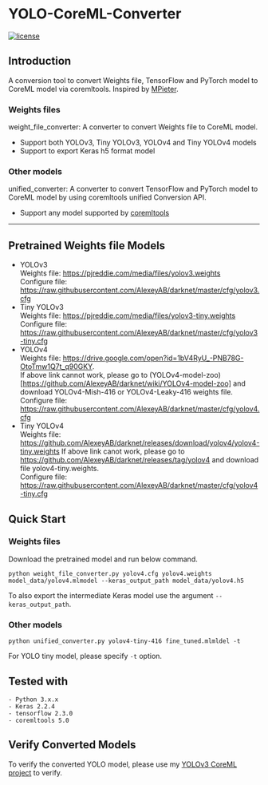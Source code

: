# YOLO-CoreML-Converter

[![license](https://img.shields.io/github/license/mashape/apistatus.svg)](LICENSE)

## Introduction

A conversion tool to convert Weights file, TensorFlow and PyTorch model to CoreML model via coremltools. Inspired by [MPieter](https://github.com/MPieter/YOLOv4-CoreML-Converter).

### Weights files
weight_file_converter: A converter to convert Weights file to CoreML model.
- Support both YOLOv3, Tiny YOLOv3, YOLOv4 and Tiny YOLOv4 models
- Support to export Keras h5 format model 

### Other models
unified_converter: A converter to convert TensorFlow and PyTorch model to CoreML model by using coremltools unified Conversion API. 
- Support any model supported by [coremltools](https://coremltools.readme.io/docs/unified-conversion-api)

---
## Pretrained Weights file Models
- YOLOv3  
Weights file: https://pjreddie.com/media/files/yolov3.weights  
Configure file: https://raw.githubusercontent.com/AlexeyAB/darknet/master/cfg/yolov3.cfg  
- Tiny YOLOv3  
Weights file: https://pjreddie.com/media/files/yolov3-tiny.weights
Configure file: https://raw.githubusercontent.com/AlexeyAB/darknet/master/cfg/yolov3-tiny.cfg
- YOLOv4   
Weights file: https://drive.google.com/open?id=1bV4RyU_-PNB78G-OtoTmw1Q7t_q90GKY.  
If above link cannot work, please go to (YOLOv4-model-zoo)[https://github.com/AlexeyAB/darknet/wiki/YOLOv4-model-zoo] and download YOLOv4-Mish-416 or YOLOv4-Leaky-416 weights file.  
Configure file: https://raw.githubusercontent.com/AlexeyAB/darknet/master/cfg/yolov4.cfg
- Tiny YOLOv4   
Weights file: https://github.com/AlexeyAB/darknet/releases/download/yolov4/yolov4-tiny.weights
If above link canot work, please go to https://github.com/AlexeyAB/darknet/releases/tag/yolov4 and download file yolov4-tiny.weights.   
Configure file: https://raw.githubusercontent.com/AlexeyAB/darknet/master/cfg/yolov4-tiny.cfg

## Quick Start

### Weights files
Download the pretrained model and run below command. 
```
python weight_file_converter.py yolov4.cfg yolov4.weights model_data/yolov4.mlmodel --keras_output_path model_data/yolov4.h5
```

To also export the intermediate Keras model use the argument `--keras_output_path`.

### Other models
```
python unified_converter.py yolov4-tiny-416 fine_tuned.mlmldel -t
```

For YOLO tiny model, please specify `-t` option.

## Tested with

    - Python 3.x.x
    - Keras 2.2.4
    - tensorflow 2.3.0
    - coremltools 5.0
    
## Verify Converted Models
To verify the converted YOLO model, please use my [YOLOv3 CoreML project](https://github.com/hwdavr/YOLO-CoreML) to verify. 
